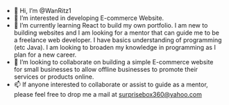 - 👋 Hi, I’m @WanRitz1
- 👀 I’m interested in developing E-commerce Website.
- 🌱 I’m currently learning React to build my own portfolio. I am new to building websites and I am looking for a mentor that can guide me to be a freelance web developer. 
I have basics understanding of programming (etc Java). I am looking to broaden my knowledge in programming as I plan for a new career.
- 💞️ I’m looking to collaborate on building a simple E-commerce website for small businesses to allow offline businesses to promote their services or products online.
- 📫 If anyone interested to collaborate or assist to guide as a mentor, please feel free to drop me a mail at surprisebox360@yahoo.com

<!---
WanRitz1/WanRitz1 is a ✨ special ✨ repository because its `README.md` (this file) appears on your GitHub profile.
You can click the Preview link to take a look at your changes.
--->
